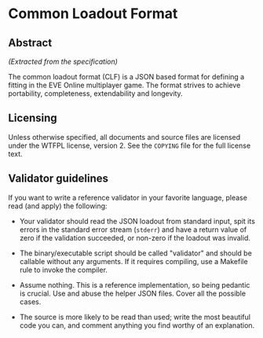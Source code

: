 # Common Loadout Format

## Abstract

*(Extracted from the specification)*

The common loadout format (CLF) is a JSON based format for defining a
fitting in the EVE Online multiplayer game. The format strives to
achieve portability, completeness, extendability and longevity.

## Licensing

Unless otherwise specified, all documents and source files are
licensed under the WTFPL license, version 2. See the `COPYING` file
for the full license text.

## Validator guidelines

If you want to write a reference validator in your favorite language,
please read (and apply) the following:

- Your validator should read the JSON loadout from standard input,
  spit its errors in the standard error stream (`stderr`) and have a
  return value of zero if the validation succeeded, or non-zero if the
  loadout was invalid.

- The binary/executable script should be called "validator" and should
  be callable without any arguments. If it requires compiling, use a
  Makefile rule to invoke the compiler.

- Assume nothing. This is a reference implementation, so being
  pedantic is crucial. Use and abuse the helper JSON files. Cover all
  the possible cases.

- The source is more likely to be read than used; write the most
  beautiful code you can, and comment anything you find worthy of an
  explanation.
